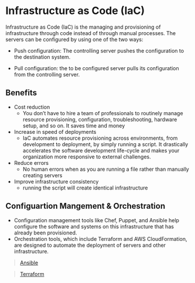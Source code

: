 # Infrastructure as Code (IaC)
Infrastructure as Code (IaC) is the managing and provisioning of infrastructure through code instead of through manual processes.
The servers can be configured by using one of the two ways:

- Push configuration: The controlling server pushes the configuration to the destination system.

- Pull configuration: the to be configured server pulls its configuration from the controlling server.

## Benefits

- Cost reduction 
  - You don’t have to hire a team of professionals to routinely manage resource provisioning, configuration, troubleshooting, hardware setup, and so on. It saves time and money
- Increase in speed of deployments
  - IaC automates resource provisioning across environments, from development to deployment, by simply running a script. It drastically accelerates the software development life-cycle and makes your organization more responsive to external challenges.
- Reduce errors
  - No human errors when as you are running a file rather than manually creating servers
- Improve infrastructure consistency
  - running the script will create identical infrastructure

## Configuartion Mangement & Orchestration
- Configuration management tools like Chef, Puppet, and Ansible help configure the software and systems on this infrastructure that has already been provisioned.
- Orchestration tools, which include Terraform and AWS CloudFormation, are designed to automate the deployment of servers and other infrastructure.

>[Ansible](ansible.md)

>[Terraform](terraform.md)